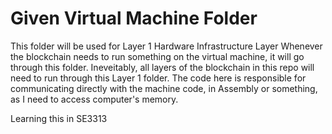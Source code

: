 # Given Virtual Machine Folder

This folder will be used for Layer 1 Hardware Infrastructure Layer
Whenever the blockchain needs to run something on the virtual machine, it will go through this folder.
Ineveitably, all layers of the blockchain in this repo will need to run through this Layer 1 folder.
The code here is responsible for communicating directly with the machine code, in Assembly or something, as I need to access computer's memory.

Learning this in SE3313